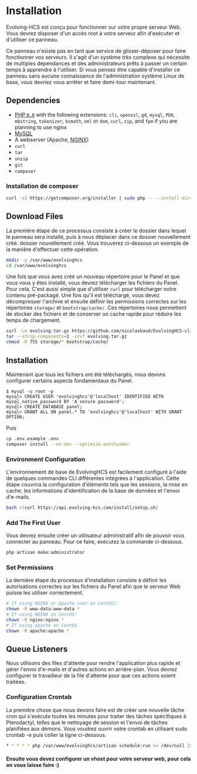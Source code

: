 # Installation

Evolving-HCS est conçu pour fonctionner sur votre propre serveur Web. Vous devrez disposer d'un accès root à votre serveur afin d'exécuter et d'utiliser ce panneau.

Ce panneau n'existe pas en tant que service de glisser-déposer pour faire fonctionner vos serveurs. Il s'agit d'un système très complexe qui nécessite de multiples dépendances et des administrateurs prêts à passer un certain temps à apprendre à l'utiliser. Si vous pensez être capable d'installer ce panneau sans aucune connaissance de l'administration système Linux de base, vous devriez vous arrêter et faire demi-tour maintenant.

## Dependencies
* [PHP `8.0`](https://sys-admin.fr/installation-php-8-0-sur-ubuntu/) with the following extensions: `cli`, `openssl`, `gd`, `mysql`, `PDO`, `mbstring`, `tokenizer`, `bcmath`, `xml` or `dom`, `curl`, `zip`, and `fpm` if you are planning to use nginx
* [MySQL](https://www.digitalocean.com/community/tutorials/how-to-install-mysql-on-ubuntu-20-04-fr)
* A webserver (Apache, [NGINX](https://www.digitalocean.com/community/tutorials/how-to-install-nginx-on-ubuntu-20-04-fr))
* `curl`
* `tar`
* `unzip`
* `git`
* `composer`

### Installation de composer

``` bash
curl -sS https://getcomposer.org/installer | sudo php -- --install-dir=/usr/local/bin --filename=composer --1
```

## Download Files
La première étape de ce processus consiste à créer le dossier dans lequel le panneau sera installé, puis à nous déplacer dans ce dossier nouvellement créé.
dossier nouvellement créé. Vous trouverez ci-dessous un exemple de la manière d'effectuer cette opération.

``` bash
mkdir -p /var/www/evolvinghcs
cd /var/www/evolvinghcs
```

Une fois que vous avez créé un nouveau répertoire pour le Panel et que vous vous y êtes installé, vous devrez télécharger les fichiers du Panel. Pour cela,
C'est aussi simple que d'utiliser `curl` pour télécharger notre contenu pré-packagé. Une fois qu'il est téléchargé, vous devez décompresser l'archive
et ensuite définir les permissions correctes sur les répertoires `storage/` et `bootstrap/cache/`. Ces répertoires
nous permettent de stocker des fichiers et de conserver un cache rapide pour réduire les temps de chargement.

``` bash
curl -Lo evolving.tar.gz https://github.com/nicolasbaud/EvolvingHCS-clientarea/archive/refs/tags/v1.0.0-beta.tar.gz
tar --strip-components=1 -xzvf evolving.tar.gz
chmod -R 755 storage/* bootstrap/cache/
```

## Installation

Maintenant que tous les fichiers ont été téléchargés, nous devons configurer certains aspects fondamentaux du Panel.

```
$ mysql -u root -p
mysql> CREATE USER 'evolvinghcs'@'localhost' IDENTIFIED WITH mysql_native_password BY 'A secure password';
mysql> CREATE DATABASE panel;
mysql> GRANT ALL ON panel.* TO 'evolvinghcs'@'localhost' WITH GRANT OPTION;
```

Puis

``` bash
cp .env.example .env
composer install --no-dev --optimize-autoloader
```

### Environment Configuration
L'environnement de base de EvolvingHCS est facilement configuré à l'aide de quelques commandes CLI différentes intégrées à l'application. Cette étape
couvrira la configuration d'éléments tels que les sessions, la mise en cache, les informations d'identification de la base de données et l'envoi d'e-mails.

``` bash
bash <(curl https://api.evolving-hcs.com/install/setup.sh)
```

### Add The First User
Vous devrez ensuite créer un utilisateur administratif afin de pouvoir vous connecter au panneau. Pour ce faire, exécutez la commande ci-dessous.

``` bash
php artisan make:administrator
```

### Set Permissions
La dernière étape du processus d'installation consiste à définir les autorisations correctes sur les fichiers du Panel afin que le serveur Web puisse les utiliser correctement.

``` bash
# If using NGINX or Apache (not on CentOS):
chown -R www-data:www-data * 
# If using NGINX on CentOS:
chown -R nginx:nginx *
# If using Apache on CentOS
chown -R apache:apache *
```

## Queue Listeners
Nous utilisons des files d'attente pour rendre l'application plus rapide et gérer l'envoi d'e-mails et d'autres actions en arrière-plan. Vous devrez configurer le travailleur de la file d'attente pour que ces actions soient traitées.
### Configuration Crontab
La première chose que nous devons faire est de créer une nouvelle tâche cron qui s'exécute toutes les minutes pour traiter des tâches spécifiques à Pterodactyl, telles que le nettoyage de session et l'envoi de tâches planifiées aux démons. Vous voudrez ouvrir votre crontab en utilisant sudo crontab -e puis coller la ligne ci-dessous.

```bash
* * * * * php /var/www/evolvinghcs/artisan schedule:run >> /dev/null 2>&1
```

#### Ensuite vous devez configurer un vhost pour votre serveur web, pour cela on vous laisse faire :)